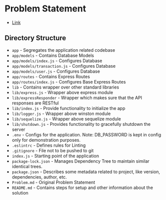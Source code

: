 # Problem Statement
- [Link](Problem.md)

## Directory Structure
- `app` - Segregates the application related codebase
- `app/models` - Contains Database Models
- `app/models/index.js` - Configures Database
- `app/models/transaction.js` - Configures Database
- `app/models/user.js` - Configures Database
- `app/routes` - Contains Express Routes
- `app/routes/index.js` - Configures Base Express Routes
- `lib` - Contains wrapper over other standard libraries
- `lib/express.js` - Wrapper above express module
- `lib/expressResponder` - Wrapper which makes sure that the API responses are RESTful
- `lib/index.js` - Provide functionality to initialize the app
- `lib/logger.js` - Wrapper above winston module
- `lib/sequelize.js` - Wrapper above sequelize module
- `lib/shutdown.js` - Provides functionality to gracefully shutdown the server
- `.env` - Configs for the application. Note: DB_PASSWORD is kept in config only for demonstration purposes.
- `.eslintrc` - Defines rules for Linting
- `.gitignore` - File not to be pushed to git
- `index.js` - Starting point of the application
- `package-lock.json` - Manages Dependency Tree to maintain similar identical trees.
- `package.json` - Describes some metadata related to project, like version, dependencies, author, etc.
- `Problem.md` - Original Problem Statement
- `README.md` - Contains steps for setup and other information about the solution
